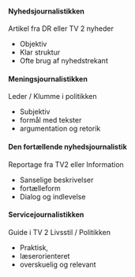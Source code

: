 #### Nyhedsjournalistikken
Artikel fra DR eller TV 2 nyheder
- Objektiv
- Klar struktur
- Ofte brug af nyhedstrekant

#### Meningsjournalistikken
Leder / Klumme i politikken
- Subjektiv
- formål med tekster
- argumentation og retorik

#### Den fortællende nyhedsjournalistik
Reportage fra TV2 eller Information
- Sanselige beskrivelser
- fortælleform
- Dialog og indlevelse

#### Servicejournalistikken
Guide i TV 2 Livsstil / Politikken
- Praktisk, 
- læserorienteret
- overskuelig og relevant